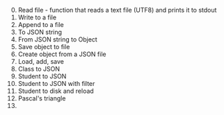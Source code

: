 0. Read file - function that reads a text file (UTF8) and prints it to stdout
1. Write to a file
2. Append to a file
3. To JSON string
4. From JSON string to Object
5. Save object to file
6. Create object from a JSON file
7. Load, add, save
8. Class to JSON
9. Student to JSON
10. Student to JSON with filter
11. Student to disk and reload
12. Pascal's triangle
13. 